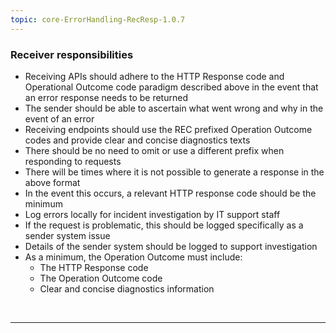 ```yaml
---
topic: core-ErrorHandling-RecResp-1.0.7
---
```


### Receiver responsibilities

- Receiving APIs should adhere to the HTTP Response code and Operational Outcome code paradigm described above in the event that an error response needs to be returned
- The sender should be able to ascertain what went wrong and why in the event of an error
- Receiving endpoints should use the REC prefixed Operation Outcome codes and provide clear and concise diagnostics texts
- There should be no need to omit or use a different prefix when responding to requests
- There will be times where it is not possible to generate a response in the above format
- In the event this occurs, a relevant HTTP response code should be the minimum
- Log errors locally for incident investigation by IT support staff
- If the request is problematic, this should be logged specifically as a sender system issue
- Details of the sender system should be logged to support investigation
- As a minimum, the Operation Outcome must include:
	- The HTTP Response code
	- The Operation Outcome code
	- Clear and concise diagnostics information

<br>
<hr>